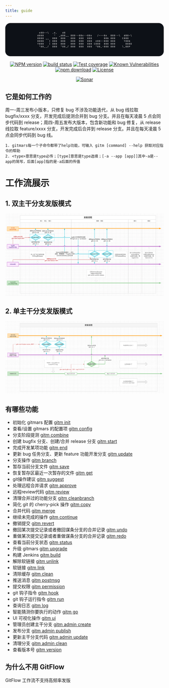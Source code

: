 ```yaml
---
title: guide
---
```


<div style="text-align: center;" align="center">

![logo.png](https://raw.githubusercontent.com/saqqdy/gitmars/master/static/img/logo.png)

</div>

<div style="text-align: center;" align="center">

[![NPM version][npm-image]][npm-url]
[![build status][travis-image]][travis-url]
[![Test coverage][codecov-image]][codecov-url]
[![Known Vulnerabilities][snyk-image]][snyk-url]
[![npm download][download-image]][download-url]
[![License][license-image]][license-url]

[![Sonar][sonar-image]][sonar-url]

[npm-image]: https://img.shields.io/npm/v/gitmars.svg?style=flat-square
[npm-url]: https://npmjs.org/package/gitmars
[travis-image]: https://travis-ci.com/saqqdy/gitmars.svg?branch=master
[travis-url]: https://travis-ci.com/saqqdy/gitmars
[codecov-image]: https://img.shields.io/codecov/c/github/saqqdy/gitmars.svg?style=flat-square
[codecov-url]: https://codecov.io/github/saqqdy/gitmars?branch=master
[snyk-image]: https://snyk.io/test/npm/gitmars/badge.svg?style=flat-square
[snyk-url]: https://snyk.io/test/npm/gitmars
[download-image]: https://img.shields.io/npm/dm/gitmars.svg?style=flat-square
[download-url]: https://npmjs.org/package/gitmars
[license-image]: https://img.shields.io/badge/License-GPL-blue.svg
[license-url]: LICENSE
[sonar-image]: https://sonarcloud.io/api/project_badges/quality_gate?project=saqqdy_gitmars
[sonar-url]: https://sonarcloud.io/dashboard?id=saqqdy_gitmars

</div>

## 它是如何工作的

周一-周三发布小版本，只修复 bug 不涉及功能迭代，从 bug 线拉取 bugfix/xxxx 分支，开发完成后提测合并到 bug 分支。并且在每天凌晨 5 点会同步代码到 release；周四-周五发布大版本，包含新功能和 bug 修复，从 release 线拉取 feature/xxxx 分支，开发完成后合并到 release 分支。并且在每天凌晨 5 点会同步代码到 bug 线。

```
1. gitmars每一个子命令都带了help功能，可输入 gitm [command] --help 获取对应指令的帮助
2. <type>意思是type必传；[type]意思是type选填；[-a --app [app]]其中-a是--app的简写，后面[app]指的是-a后面的传值
```

# 工作流展示

## 1. 双主干分支发版模式

![gitmars-branch.png](https://raw.githubusercontent.com/saqqdy/gitmars/master/static/img/gitmars-branch.png)

## 2. 单主干分支发版模式

![gitmars-branch.png](https://raw.githubusercontent.com/saqqdy/gitmars/master/static/img/gitmars-branch2.png)

## 有哪些功能

-   初始化 gitmars 配置 [gitm init](../api/#gitm-init)
-   查看/设置 gitmars 的配置项 [gitm config](../api/#gitm-config)
-   分支阶段提测 [gitm combine](../api/#gitm-combine)
-   创建 bugfix 分支、创建/合并 release 分支 [gitm start](../api/#gitm-start)
-   完成开发某项功能 [gitm end](../api/#gitm-end)
-   更新 bug 任务分支、更新 feature 功能开发分支 [gitm update](../api/#gitm-update)
-   分支操作 [gitm branch](../api/#gitm-branch)
-   暂存当前分支文件 [gitm save](../api/#gitm-save)
-   恢复暂存区最近一次暂存的文件 [gitm get](../api/#gitm-get)
-   git操作建议 [gitm suggest](../api/#gitm-suggest)
-   处理远程合并请求 [gitm approve](../api/#gitm-approve)
-   远程review代码 [gitm review](../api/#gitm-review)
-   清理合并过的功能分支 [gitm cleanbranch](../api/#gitm-cleanbranch)
-   简化 git 的 cherry-pick 操作 [gitm copy](../api/#gitm-copy)
-   合并代码 [gitm merge](../api/#gitm-merge)
-   继续未完成的操作 [gitm continue](../api/#gitm-continue)
-   撤销提交 [gitm revert](../api/#gitm-revert)
-   撤回某次提交记录或者撤回谋条分支的合并记录 [gitm undo](../api/#gitm-undo)
-   重做某次提交记录或者重做谋条分支的合并记录 [gitm redo](../api/#gitm-redo)
-   查看当前分支状态 [gitm status](../api/#gitm-status)
-   升级 gitmars [gitm upgrade](../api/#gitm-upgrade)
-   构建 Jenkins [gitm build](../api/#gitm-build)
-   解除软链接 [gitm unlink](../api/#gitm-unlink)
-   软链接 [gitm link](../api/#gitm-link)
-   清除缓存 [gitm clean](../api/#gitm-clean)
-   推送消息 [gitm postmsg](../api/#gitm-postmsg)
-   提交权限 [gitm permission](../api/#gitm-permission)
-   git 钩子指令 [gitm hook](../api/#gitm-hook)
-   git 钩子运行指令 [gitm run](../api/#gitm-run)
-   查询日志 [gitm log](../api/#gitm-log)
-   智能猜测你要执行的动作 [gitm go](../api/#gitm-go)
-   UI 可视化操作 [gitm ui](../api/#gitm-ui)
-   管理员创建主干分支 [gitm admin create](../api/#gitm-admin-create)
-   发布分支 [gitm admin publish](../api/#gitm-admin-publish)
-   更新主干分支代码 [gitm admin update](../api/#gitm-admin-update)
-   清理分支 [gitm admin clean](../api/#gitm-admin-clean)
-   查看版本号 [gitm version](../api/#gitm-version)

## 为什么不用 GitFlow

GitFlow 工作流不支持高频率发版
